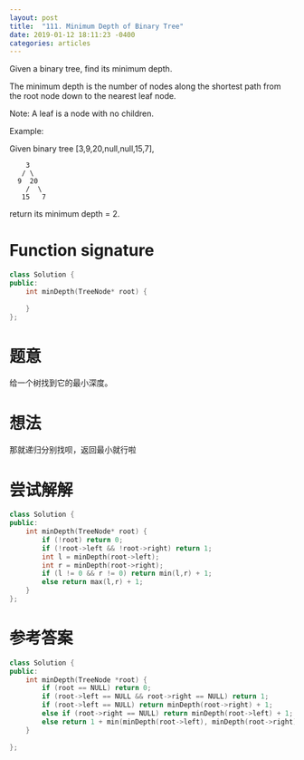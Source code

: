 ```yaml
---
layout: post
title:  "111. Minimum Depth of Binary Tree"
date: 2019-01-12 18:11:23 -0400
categories: articles
---
```

Given a binary tree, find its minimum depth.

The minimum depth is the number of nodes along the shortest path from the root node down to the nearest leaf node.

Note: A leaf is a node with no children.

Example:

Given binary tree [3,9,20,null,null,15,7],
```
    3
   / \
  9  20
    /  \
   15   7
```
return its minimum depth = 2.
# Function signature
```c++
class Solution {
public:
    int minDepth(TreeNode* root) {
        
    }
};
```
# 题意
给一个树找到它的最小深度。
# 想法
那就递归分别找呗，返回最小就行啦
# 尝试解解
```c++
class Solution {
public:
    int minDepth(TreeNode* root) {
    	if (!root) return 0;
        if (!root->left && !root->right) return 1;
        int l = minDepth(root->left);
        int r = minDepth(root->right);
        if (l != 0 && r != 0) return min(l,r) + 1;
        else return max(l,r) + 1;
    }
};
```
# 参考答案
```c++
class Solution {
public:
    int minDepth(TreeNode *root) {
        if (root == NULL) return 0;
        if (root->left == NULL && root->right == NULL) return 1;
        if (root->left == NULL) return minDepth(root->right) + 1;
        else if (root->right == NULL) return minDepth(root->left) + 1;
        else return 1 + min(minDepth(root->left), minDepth(root->right));
    }
    
};
```



